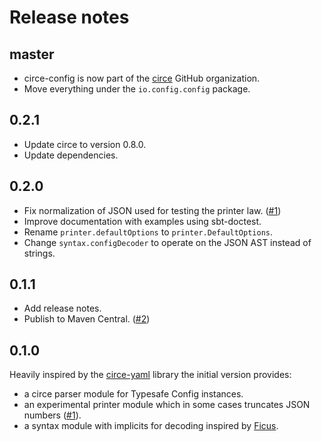 # Release notes

## master

 - circe-config is now part of the [circe](https://github.com/circe) GitHub
   organization.
 - Move everything under the `io.config.config` package.

## 0.2.1

 - Update circe to version 0.8.0.
 - Update dependencies.

## 0.2.0

 - Fix normalization of JSON used for testing the printer law. ([#1])
 - Improve documentation with examples using sbt-doctest.
 - Rename `printer.defaultOptions` to `printer.DefaultOptions`.
 - Change `syntax.configDecoder` to operate on the JSON AST instead of strings.

 [#1]: https://github.com/jonas/circe-config/issues/1

## 0.1.1

 - Add release notes.
 - Publish to Maven Central. ([#2])

 [#2]: https://github.com/jonas/circe-config/issues/2

## 0.1.0

Heavily inspired by the [circe-yaml] library the initial version provides:

 - a circe parser module for Typesafe Config instances.
 - an experimental printer module which in some cases truncates JSON numbers
   ([#1]).
 - a syntax module with implicits for decoding inspired by [Ficus].

 [#1]: https://github.com/jonas/circe-config/issues/1
 [circe-yaml]: https://github.com/circe/circe-yaml
 [ficus]: https://github.com/iheartradio/ficus
